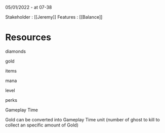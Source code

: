 05/01/2022 - at 07-38

Stakeholder : [[Jeremy]]
Features : [[Balance]]


# Resources
diamonds

gold

items

mana

level

perks

Gameplay Time


Gold can be converted into Gameplay Time unit (number of ghost to kill to collect an specific amount of Gold)


    

